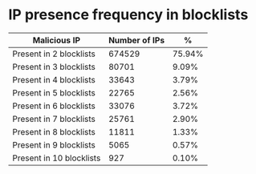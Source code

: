 # IP presence frequency in blocklists
| Malicious IP | Number of IPs | % |
|----|----|----|
| Present in 2 blocklists | 674529 | 75.94% |
| Present in 3 blocklists | 80701 | 9.09% |
| Present in 4 blocklists | 33643 | 3.79% |
| Present in 5 blocklists | 22765 | 2.56% |
| Present in 6 blocklists | 33076 | 3.72% |
| Present in 7 blocklists | 25761 | 2.90% |
| Present in 8 blocklists | 11811 | 1.33% |
| Present in 9 blocklists | 5065 | 0.57% |
| Present in 10 blocklists | 927 | 0.10% |
